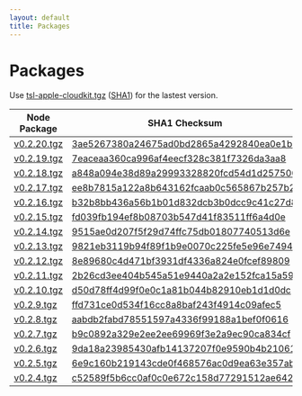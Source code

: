 ```yaml
---
layout: default
title: Packages
---
```




# Packages
Use [tsl-apple-cloudkit.tgz](https://typescriptlibs.org/npm/tsl-apple-cloudkit.tgz) ([SHA1](https://typescriptlibs.org/npm/tsl-apple-cloudkit.sha1)) for the lastest version.

| Node Package | SHA1 Checksum |
|--------------|---------------|
| [v0.2.20.tgz](https://typescriptlibs.org/npm/tsl-apple-cloudkit/v0.2.20.tgz) | [3ae5267380a24675ad0bd2865a4292840ea0e1b4](https://typescriptlibs.org/npm/tsl-apple-cloudkit/v0.2.20.sha1) |
| [v0.2.19.tgz](https://typescriptlibs.org/npm/tsl-apple-cloudkit/v0.2.19.tgz) | [7eaceaa360ca996af4eecf328c381f7326da3aa8](https://typescriptlibs.org/npm/tsl-apple-cloudkit/v0.2.19.sha1) |
| [v0.2.18.tgz](https://typescriptlibs.org/npm/tsl-apple-cloudkit/v0.2.18.tgz) | [a848a094e38d89a29993328820fcd54d1d257500](https://typescriptlibs.org/npm/tsl-apple-cloudkit/v0.2.18.sha1) |
| [v0.2.17.tgz](https://typescriptlibs.org/npm/tsl-apple-cloudkit/v0.2.17.tgz) | [ee8b7815a122a8b643162fcaab0c565867b257b2](https://typescriptlibs.org/npm/tsl-apple-cloudkit/v0.2.17.sha1) |
| [v0.2.16.tgz](https://typescriptlibs.org/npm/tsl-apple-cloudkit/v0.2.16.tgz) | [b32b8bb436a56b1b01d832dcb3b0dcc9c41c27d8](https://typescriptlibs.org/npm/tsl-apple-cloudkit/v0.2.16.sha1) |
| [v0.2.15.tgz](https://typescriptlibs.org/npm/tsl-apple-cloudkit/v0.2.15.tgz) | [fd039fb194ef8b08703b547d41f83511ff6a4d0e](https://typescriptlibs.org/npm/tsl-apple-cloudkit/v0.2.15.sha1) |
| [v0.2.14.tgz](https://typescriptlibs.org/npm/tsl-apple-cloudkit/v0.2.14.tgz) | [9515ae0d207f5f29d74ffc75db01807740513d6e](https://typescriptlibs.org/npm/tsl-apple-cloudkit/v0.2.14.sha1) |
| [v0.2.13.tgz](https://typescriptlibs.org/npm/tsl-apple-cloudkit/v0.2.13.tgz) | [9821eb3119b94f89f1b9e0070c225fe5e96e7494](https://typescriptlibs.org/npm/tsl-apple-cloudkit/v0.2.13.sha1) |
| [v0.2.12.tgz](https://typescriptlibs.org/npm/tsl-apple-cloudkit/v0.2.12.tgz) | [8e89680c4d471bf3931df4336a824e0fcef89809](https://typescriptlibs.org/npm/tsl-apple-cloudkit/v0.2.12.sha1) |
| [v0.2.11.tgz](https://typescriptlibs.org/npm/tsl-apple-cloudkit/v0.2.11.tgz) | [2b26cd3ee404b545a51e9440a2a2e152fca15a59](https://typescriptlibs.org/npm/tsl-apple-cloudkit/v0.2.11.sha1) |
| [v0.2.10.tgz](https://typescriptlibs.org/npm/tsl-apple-cloudkit/v0.2.10.tgz) | [d50d78ff4d99f0e0c1a81b044b82910eb1d1d0dc](https://typescriptlibs.org/npm/tsl-apple-cloudkit/v0.2.10.sha1) |
| [v0.2.9.tgz](https://typescriptlibs.org/npm/tsl-apple-cloudkit/v0.2.9.tgz) | [ffd731ce0d534f16cc8a8baf243f4914c09afec5](https://typescriptlibs.org/npm/tsl-apple-cloudkit/v0.2.9.sha1) |
| [v0.2.8.tgz](https://typescriptlibs.org/npm/tsl-apple-cloudkit/v0.2.8.tgz) | [aabdb2fabd78551597a4336f99188a1bef0f0616](https://typescriptlibs.org/npm/tsl-apple-cloudkit/v0.2.8.sha1) |
| [v0.2.7.tgz](https://typescriptlibs.org/npm/tsl-apple-cloudkit/v0.2.7.tgz) | [b9c0892a329e2ee2ee69969f3e2a9ec90ca834cf](https://typescriptlibs.org/npm/tsl-apple-cloudkit/v0.2.7.sha1) |
| [v0.2.6.tgz](https://typescriptlibs.org/npm/tsl-apple-cloudkit/v0.2.6.tgz) | [9da18a23985430afb14137207f0e9590b4b21061](https://typescriptlibs.org/npm/tsl-apple-cloudkit/v0.2.6.sha1) |
| [v0.2.5.tgz](https://typescriptlibs.org/npm/tsl-apple-cloudkit/v0.2.5.tgz) | [6e9c160b219143cde0f468576ac0d9ea63e357ab](https://typescriptlibs.org/npm/tsl-apple-cloudkit/v0.2.5.sha1) |
| [v0.2.4.tgz](https://typescriptlibs.org/npm/tsl-apple-cloudkit/v0.2.4.tgz) | [c52589f5b6cc0af0c0e672c158d77291512ae642](https://typescriptlibs.org/npm/tsl-apple-cloudkit/v0.2.4.sha1) |
